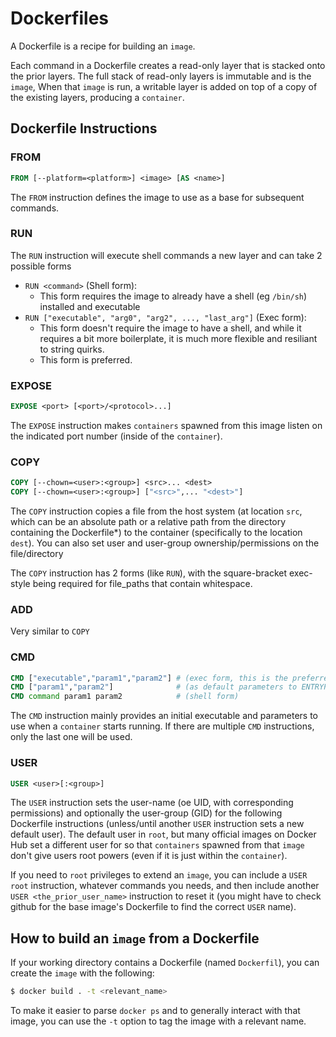 # Dockerfiles

A Dockerfile is a recipe for building an `image`.

Each command in a Dockerfile creates a read-only layer that is stacked onto the prior layers. The full stack of read-only layers is immutable and is the `image`, When that `image` is run, a writable layer is added on top of a copy of the existing layers, producing a `container`.

## Dockerfile Instructions

### FROM

```Dockerfile
FROM [--platform=<platform>] <image> [AS <name>]
```

The `FROM` instruction defines the image to use as a base for subsequent commands.

### RUN

The `RUN` instruction will execute shell commands a new layer and can take 2 possible forms

* `RUN <command>` (Shell form):
    * This form requires the image to already have a shell (eg `/bin/sh`) installed and executable
* `RUN ["executable", "arg0", "arg2", ..., "last_arg"]` (Exec form):
    * This form doesn't require the image to have a shell, and while it requires a bit more boilerplate, it is much more flexible and resiliant to string quirks.
    * This form is preferred.

### EXPOSE

```Dockerfile
EXPOSE <port> [<port>/<protocol>...]
```

The `EXPOSE` instruction makes `containers` spawned from this image listen on the indicated port number (inside of the `container`).

### COPY

```Dockerfile
COPY [--chown=<user>:<group>] <src>... <dest>
COPY [--chown=<user>:<group>] ["<src>",... "<dest>"]
```

The `COPY` instruction copies a file from the host system (at location `src`, which can be an absolute path or a relative path from the directory containing the Dockerfile*) to the container (specifically to the location `dest`). You can also set user and user-group ownership/permissions on the file/directory

The `COPY` instruction has 2 forms (like `RUN`), with the square-bracket exec-style being required for file_paths that contain whitespace.

### ADD

Very similar to `COPY`

### CMD

```Dockerfile
CMD ["executable","param1","param2"] # (exec form, this is the preferred form)
CMD ["param1","param2"]              # (as default parameters to ENTRYPOINT)
CMD command param1 param2            # (shell form)
```

The `CMD` instruction mainly provides an initial executable and parameters to use when a `container` starts running. If there are multiple `CMD` instructions, only the last one will be used.

### USER

```Dockerfile
USER <user>[:<group>]
```

The `USER` instruction sets the user-name (oe UID, with corresponding permissions) and optionally the user-group (GID) for the following Dockerfile instructions (unless/until another `USER` instruction sets a new default user). The default user in `root`, but many official images on Docker Hub set a different user for so that `containers` spawned from that `image` don't give users root powers (even if it is just within the `container`). 

If you need to `root` privileges to extend an `image`, you can include a `USER root` instruction, whatever commands you needs, and then include another `USER <the_prior_user_name>` instruction to reset it (you might have to check github for the base image's Dockerfile to find the correct `USER` name).

## How to build an `image` from a Dockerfile

If your working directory contains a Dockerfile (named `Dockerfil`), you can create the `image` with the following:

```bash
$ docker build . -t <relevant_name>
```

To make it easier to parse `docker ps` and to generally interact with that image, you can use the `-t` option to tag the image with a relevant name.